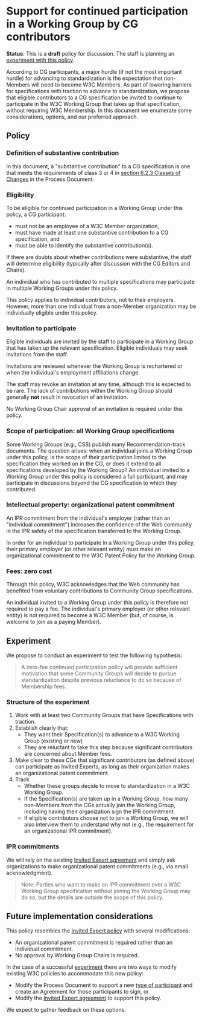 # Support for continued participation in a Working Group by CG contributors

**Status**: This is a **draft** policy for discussion. The staff is planning an [experiment with this policy](#experiment).

According to CG participants, a major hurdle (if not the most important hurdle) for advancing to standardization is the expectation that non-Members will need to become W3C Members. As part of lowering barriers for specifications with traction to advance to standardization, we propose that eligible contributors to a CG specification be invited to continue to participate in the W3C Working Group that takes up that specification, without requiring W3C Membership. In this document we enumerate some considerations, options, and our preferred approach.

## Policy

### Definition of substantive contribution

In this document, a "substantive contribution" to a CG specification is one that meets the requirements of class 3 or 4 in [section 6.2.3 Classes of Changes](https://www.w3.org/policies/process/#substantive-change) in the Process Document. 

### Eligibility

To be eligible for continued participation in a Working Group under this policy, a CG participant:

* must not be an employee of a W3C Member organization,
* must have made at least one substantive contribution to a CG specification, and 
* must be able to identify the substantive contribution(s). 

If there are doubts about whether contributions were substantive, the staff will determine eligibility (typically after discussion with the CG Editors and Chairs).

An individual who has contributed to multiple specifications may participate in multiple Working Groups under this policy. 

This policy applies to individual contributors, not to their employers. However, more than one individual from a non-Member organization may be individually eligible under this policy.

### Invitation to participate

Eligible individuals are invited by the staff to participate in a Working Group that has taken up the relevant specification. Eligible individuals may seek invitations from the staff.

Invitations are reviewed whenever the Working Group is rechartered or when the individual's employment affiliations change.

The staff may revoke an invitation at any time, although this is expected to be rare. The lack of contributions within the Working Group should generally **not** result in revocation of an invitation.

No Working Group Chair approval of an invitation is required under this policy.

### Scope of participation: all Working Group specifications

Some Working Groups (e.g., CSS) publish many Recommendation-track documents. The question arises: when an individual joins a Working Group under this policy, is the scope of their participation limited to the specification they worked on in the CG, or does it extend to all specifications developed by the Working Group? 
An individual invited to a Working Group under this policy is considered a full participant, and may participate in discussions beyond the CG specification to which they contributed.

### Intellectual property: organizational patent commitment

An IPR commitment from the individual's employer (rather than an "individual commitment") increases the confidence of the Web community in the IPR safety of the specification transferred to the Working Group. 

In order for an individual to participate in a Working Group under this policy, their primary employer (or other relevant entity) must make an organizational commitment to the W3C Patent Policy for the Working Group.

### Fees: zero cost

Through this policy, W3C acknowledges that the Web community has benefited from voluntary contributions to Community Group specifications.

An individual invited to a Working Group under this policy is therefore not required to pay a fee. The individual's primary employer (or other relevant entity) is not required to become a W3C Member (but, of course, is welcome to join as a paying Member).

## Experiment

We propose to conduct an experiment to test the following hypothesis:

>  A zero-fee continued participation policy will provide sufficient motivation that some Community Groups will decide to pursue standardization despite previous reluctance to do so because of Membership fees.

### Structure of the experiment

1. Work with at least two Community Groups that have Specifications with traction.
2. Establish clearly that:
   * They want their Specification(s) to advance to a W3C Working Group (existing or new)
   * They are reluctant to take this step because significant contributors are concerned about Member fees.
3. Make clear to these CGs that significant contributors (as defined above) can participate as Invited Experts, as long as their organization makes an organizational patent commitment.
4. Track
   * Whether these groups decide to move to standardization in a W3C Working Group.
   * If the Specification(s) are taken up in a Working Group, how many non-Members from the CGs actually join the Working Group, including having their organization sign the IPR commitment.
   * If eligible contributors choose not to join a Working Group, we will also interview them to understand why not (e.g., the requirement for an organizational IPR commitment).

### IPR commitments

We will rely on the existing [Invited Expert agreement](https://www.w3.org/invited-experts/agreement-2023/) and simply ask organizations to make organizational patent commitments (e.g., via email acknowledgment).

> Note: Parties who want to make an IPR commitment over a W3C Working Group specification without joining the Working Group may do so, but the details are outside the scope of this policy.

## Future implementation considerations

This policy resembles the [Invited Expert policy](https://www.w3.org/policies/process/#invited-expert-wg) with several modifications:

* An organizational patent commitment is required rather than an individual commitment.
* No approval by Working Group Chairs is required.

In the case of a successful [experiment](#experiment) there are two ways to modify existing W3C policies to accommodate this new policy:

* Modify the Process Document to support a new [type of participant](https://www.w3.org/policies/process/#chartered-group-participants) and create an Agreement for those participants to sign, or
* Modify the [Invited Expert agreement](https://www.w3.org/invited-experts/agreement-2023/) to support this policy.

We expect to gather feedback on these options.
